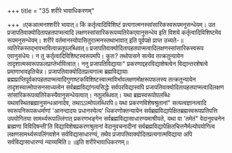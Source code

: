 +++
title = "35 शरीरे भावाधिकरणम्"

+++
॥एकआत्मनश्शरीरे भावात्॥ किं कर्तृत्वादिविशिष्टं प्रत्यगात्मनस्सांसारिकस्वरूपमनुसन्धेयम्। उत प्रजापतिवाक्योदितापहतपाप्मत्वादि लक्षणस्सांसारिकरूपव्यतिरेकएवानुसन्धेय इति विशये कर्तृत्वादिविशिष्टमेव रूपमनुसन्धेयम्। शरीरे वर्तमानस्योपासितुरात्मनस्तथाभावात् इति पूर्वपक्षे प्राप्त उच्यते-॥व्यतिरेकस्तद्भावभावित्वान्नतूपलब्धिवत्॥ प्रजापतिवाक्योदितापहतपाप्मत्वादिलक्षणस्सांसारिकस्वरूप एवानुसंधेयः। न तु कर्तृत्वादिविशिष्टस्वरूपमपि। कुतः? तथोपासने सत्येव तत्क्रतुन्यायेन तादृशात्मस्वरूपफलप्राप्तेर्भावित्वात्। ननु प्रजापतिविद्यायाः" प्रकरणाद्दहरविद्याशेषत्वेन विद्यान्तरशेषत्वे प्रमाणाभावइतिचेन्न। प्रजापतिवाक्योदितप्रत्यगात्म ब्रह्मविद्यायाः ब्रह्मप्राप्तिपूर्वकापहतपाप्मत्वादिगुणाष्टकविशिष्टस्वात्माविर्भावलक्षणमोक्षरूपफलस्य तत्क्रतुन्यायेन तादृशस्वात्मोपासनसाध्यत्वेन सर्वब्रह्मविद्यांगत्वसिद्धेः सर्वपरविद्यास्वपि प्रजापतिवाक्योदितापहतपाप्मत्वादिलक्षण सांसारिकरूपव्यतिरेकस्यैवानुसन्धेयत्वात्। नतूलब्धिवत्। यथा ब्रह्मस्वरूपोपलब्धिः यथावस्थितब्रह्मानुसन्धआनादेव, तथाऽऽत्मोपलब्धिरपि॥ यथा प्रकरणविशेषश्रुतानां" सत्यत्वज्ञानत्वादि स्वरूपनिरूपकधर्माणां 'आनन्दादयः प्रधानस्येत्य' धिकरणोक्तन्यायेन सर्वब्रह्मविद्यापेक्षितब्रह्मस्वरूपप्रतिपत्ति उपयोगितया सामर्थ्यरूपाल्लिंगात् प्रकरणभङ्गेन सर्वब्रह्मविद्यासाधारण्यमाश्रीयते, यथा वा 'तमेतं" वेदानुवचनेन ब्राह्मणा विविदिषन्ती'ति विद्याविशेषप्रकरणश्रुतानां वेदानुवचनादीनां सर्वब्रह्मविद्यापेक्षितचित्तनैर्मल्योपयोगित्व लक्षणसामर्थ्यरूपलिंगवशेन सर्वविद्यासाधारण्यं, तथैव प्रजापतिवाक्योदितप्रत्यगात्मविद्याया अपि सर्वविद्यासाधारण्यं न्याय्यमिति॥ ॥इति शरीरेभावाधिकरणम्॥